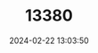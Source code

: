 ---
title: "13380"
category: "Micronycteris minuta"
draft: false
date: 2024-02-22 13:03:50
languages:
  English: ["Tiny Big-eared Bat", "White-bellied Big-eared Bat"]
---